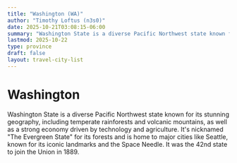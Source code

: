 ```yaml
---
title: "Washington (WA)"
author: "Timothy Loftus (n3s0)"
date: 2025-10-21T03:08:15-06:00
summary: "Washington State is a diverse Pacific Northwest state known for its stunning geography, including temperate rainforests and volcanic mountains, as well as a strong economy driven by technology and agriculture. It's nicknamed 'The Evergreen State' for its forests and is home to major cities like Seattle, known for its iconic landmarks and the Space Needle. It was the 42nd state to join the Union in 1889."
lastmod: 2025-10-22
type: province
draft: false
layout: travel-city-list
---
```


# Washington

Washington State is a diverse Pacific Northwest state known for its stunning 
geography, including temperate rainforests and volcanic mountains, as well as 
a strong economy driven by technology and agriculture. It's nicknamed "The 
Evergreen State" for its forests and is home to major cities like Seattle, 
known for its iconic landmarks and the Space Needle. It was the 42nd state to 
join the Union in 1889.




